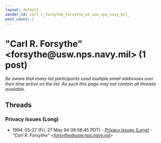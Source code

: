 ```yaml
---
layout: default
sender_id: carl_r_forsythe_forsythe_at_usw_nps_navy_mil_
post_count: 1
---
```


# "Carl R. Forsythe" <forsythe<span>@</span>usw.nps.navy.mil> (1 post)

_Be aware that many list participants used multiple email addresses over their time active on the list. As such this page may not contain all threads available._

## Threads

### Privacy Issues (Long)
+ 1994-05-27 (Fri, 27 May 94 08:58:45 PDT) - [Privacy Issues (Long)](/archive/1994/05/d4fd1cbb6850fa16276c8b414abdc7bfafa662985e9357087df690f32813554a) - _"Carl R. Forsythe" \<forsythe@usw.nps.navy.mil\>_

